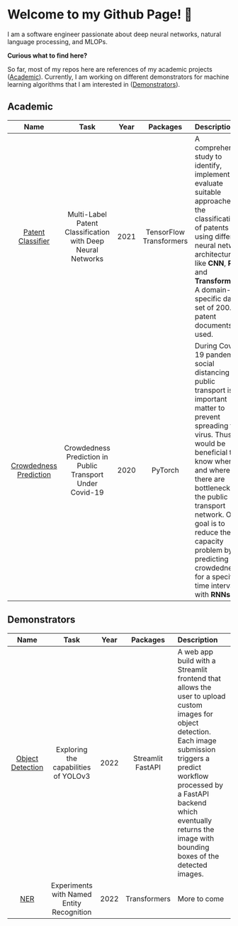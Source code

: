 # Welcome to my Github Page! 👋

I am a software engineer passionate about deep neural networks, natural language processing, and MLOPs.

**Curious what to find here?**

So far, most of my repos here are references of my academic projects ([Academic](#academic)). Currently, I am working on different demonstrators for machine learning algorithms that I am interested in ([Demonstrators](#demonstrators)).

## Academic

  | Name   | Task | Year | Packages | Description
  |:---:   | :---: | :---: | :---: |:---
  | [Patent Classifier](https://github.com/cdrc1103/PatentClassifier) | Multi-Label Patent Classification with Deep Neural Networks |2021| TensorFlow </br>Transformers |A comprehensive study to identify, implement and evaluate suitable approaches for the classification of patents using different neural network architectures like **CNN**, **RNN**, and **Transformers**. A domain-specific data set of 200.000 patent documents is used.
  | [Crowdedness Prediction](https://github.com/cdrc1103/CrowdednessPrediction) | Crowdedness Prediction in Public Transport Under Covid-19 |2020|PyTorch| During Covid-19 pandemic social distancing in public transport is an important matter to prevent spreading the virus. Thus, it would be beneficial to know when and where there are bottlenecks in the public transport network. Our goal is to reduce the capacity problem by predicting the crowdedness for a specified time interval with **RNNs**.
  
## Demonstrators

  | Name   | Task | Year | Packages|Description
  |:---:   | :---: | :---: | :---:| :---
  | [Object Detection](https://github.com/cdrc1103/ObjectDetection) | Exploring the capabilities of YOLOv3 |2022|Streamlit </br> FastAPI| A web app build with a Streamlit frontend that allows the user to upload custom images for object detection. Each image submission triggers a predict workflow processed by a FastAPI backend which eventually returns the image with bounding boxes of the detected images.
  | [NER](https://github.com/cdrc1103/NER) | Experiments with Named Entity Recognition | 2022 | Transformers |More to come |
